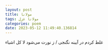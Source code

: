 ```yaml
---
layout: post
title: مولانا
tags: مولانا غزل
categories: poem
date: 2023-05-12 11:49:40.136814
---
```


غلط کردم در آیینه نگنجی / ز نورت می‌شود لا کل اشیاء